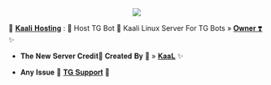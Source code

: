 <p align="center"><a href="https://t.me/Alexa_Help"><img src="https://te.legra.ph/file/4f657f875c92a8a13124b.jpg"></a></p>

🥀 [𝐊𝐚𝐚𝐥𝐢 𝐇𝐨𝐬𝐭𝐢𝐧𝐠](https://t.me/Jankari_Ki_Duniya) : 🍁 Host TG Bot 📡
Kaali Linux Server For TG Bots » [𝐎𝐰𝐧𝐞𝐫 ❣️](https://t.me/Jankari_Ki_Duniya) ✨

* 𝐓𝐡𝐞 𝐍𝐞𝐰 𝐒𝐞𝐫𝐯𝐞𝐫 𝐂𝐫𝐞𝐝𝐢𝐭📡
𝐂𝐫𝐞𝐚𝐭𝐞𝐝 𝐁𝐲 💞  » [𝐊𝐚𝐚𝐋](https://t.me/iamkaal) ✨

* 𝐀𝐧𝐲 𝐈𝐬𝐬𝐮𝐞 🥰 [𝐓𝐆 𝐒𝐮𝐩𝐩𝐨𝐫𝐭](https://t.me/Jankari_Ki_Duniya) 🌸

